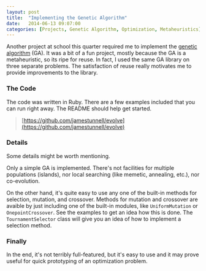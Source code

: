 ```yaml
---
layout: post
title:  "Implementing the Genetic Algorithm"
date:   2014-06-13 09:07:00
categories: [Projects, Genetic Algorithm, Optimization, Metaheuristics]
---
```


Another project at school this quarter required me to implement the [genetic algorithm](https://en.wikipedia.org/wiki/Genetic_algorithm) (GA). It was a bit of a fun project, mostly because the GA is a metaheuristic, so its ripe for reuse. In fact, I used the same GA library on three separate problems. The satisfaction of reuse really motivates me to provide improvements to the library.

### The Code
The code was written in Ruby. There are a few examples included that you can run right away. The README should help get started.

> [https://github.com/jamestunnell/evolve](https://github.com/jamestunnell/evolve)
<!--more-->

### Details
Some details might be worth mentioning.

Only a simple GA is implemented. There's not facilities for multiple populations (islands), nor local searching (like memetic, annealing, etc.), nor co-evolution.

On the other hand, it's quite easy to use any one of the built-in methods for selection, mutation, and crossover. Methods for mutation and crossover are avaible by just including one of the built-in modules, like `UniformMutation` or `OnepointCrossover`. See the examples to get an idea how this is done. The `TournamentSelector` class will give you an idea of how to implement a selection method.

### Finally
In the end, it's not terribly full-featured, but it's easy to use and it may prove useful for quick prototyping of an optimization problem. 
